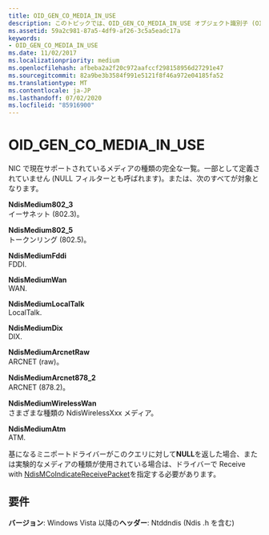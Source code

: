 ```yaml
---
title: OID_GEN_CO_MEDIA_IN_USE
description: このトピックでは、OID_GEN_CO_MEDIA_IN_USE オブジェクト識別子 (OID) について説明します。
ms.assetid: 59a2c981-87a5-4df9-af26-3c5a5eadc17a
keywords:
- OID_GEN_CO_MEDIA_IN_USE
ms.date: 11/02/2017
ms.localizationpriority: medium
ms.openlocfilehash: afbeba2a2f20c972aafccf298158956d27291e47
ms.sourcegitcommit: 82a9be3b3584f991e5121f8f46a972e04185fa52
ms.translationtype: MT
ms.contentlocale: ja-JP
ms.lasthandoff: 07/02/2020
ms.locfileid: "85916900"
---
```

# <a name="oid_gen_co_media_in_use"></a>OID_GEN_CO_MEDIA_IN_USE

NIC で現在サポートされているメディアの種類の完全な一覧。一部として定義されていません (NULL フィルターとも呼ばれます)。または、次のすべてが対象となります。

**NdisMedium802_3**  
イーサネット (802.3)。

**NdisMedium802_5**  
トークンリング (802.5)。

**NdisMediumFddi**  
FDDI.

**NdisMediumWan**  
WAN.

**NdisMediumLocalTalk**  
LocalTalk.

**NdisMediumDix**  
DIX.

**NdisMediumArcnetRaw**  
ARCNET (raw)。

**NdisMediumArcnet878_2**  
ARCNET (878.2)。

**NdisMediumWirelessWan**  
さまざまな種類の NdisWirelessXxx メディア。

**NdisMediumAtm**  
ATM.

基になるミニポートドライバーがこのクエリに対して**NULL**を返した場合、または実験的なメディアの種類が使用されている場合は、ドライバーで Receive with [NdisMCoIndicateReceivePacket](https://docs.microsoft.com/previous-versions/windows/hardware/network/ff553455(v=vs.85))を指定する必要があります。


## <a name="requirements"></a>要件

**バージョン**: Windows Vista 以降の**ヘッダー**: Ntddndis (Ndis .h を含む)

